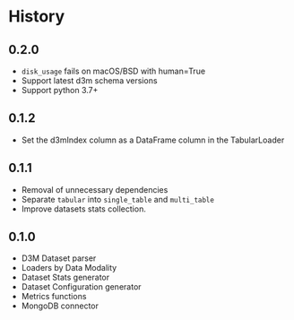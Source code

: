 # History

## 0.2.0

* `disk_usage` fails on macOS/BSD with human=True
* Support latest d3m schema versions
* Support python 3.7+

## 0.1.2

* Set the d3mIndex column as a DataFrame column in the TabularLoader

## 0.1.1

* Removal of unnecessary dependencies
* Separate `tabular` into `single_table` and `multi_table`
* Improve datasets stats collection.

## 0.1.0

* D3M Dataset parser
* Loaders by Data Modality
* Dataset Stats generator
* Dataset Configuration generator
* Metrics functions
* MongoDB connector
